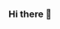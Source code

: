 ### Hi there 👋

<!--
**harsh0703-harsh/harsh0703-harsh** is a ✨ _special_ ✨ repository because its `README.md` (this file) appears on your GitHub profile.

Here are some ideas to get you started:

- 🔭 I’m currently working on Machine Learning
- 🌱 I’m currently learning Deep learning , Natural Language Process(NLP)
- 👯 I’m looking to collaborate on Data Science 
- 🤔 I’m looking for help with Deep learning, Natural Process Language
- 💬 Ask me about related to knowledge 
- 📫 How to reach me: ...
- ⚡ Fun fact: Want to play GTA-V
-->
